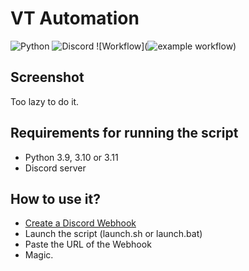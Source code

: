 # VT Automation

![Python](https://img.shields.io/badge/python-3670A0?style=for-the-badge&logo=python&logoColor=ffdd54) ![Discord](https://img.shields.io/badge/Discord-%235865F2.svg?style=for-the-badge&logo=discord&logoColor=white)
![Workflow](![example workflow](https://github.com/github/docs/actions/workflows/python-package.yml/badge.svg))

## Screenshot

Too lazy to do it.

## Requirements for running the script

- Python 3.9, 3.10 or 3.11  
- Discord server

## How to use it?

- [Create a Discord Webhook](https://support.discord.com/hc/en-us/articles/228383668-Intro-to-Webhooks)
- Launch the script (launch.sh or launch.bat)
- Paste the URL of the Webhook
- Magic.
